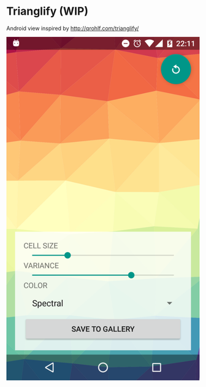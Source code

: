 # Trianglify (WIP)
Android view inspired by http://qrohlf.com/trianglify/

![Demo Screenshot][1]

[1]: ./art/001.png
